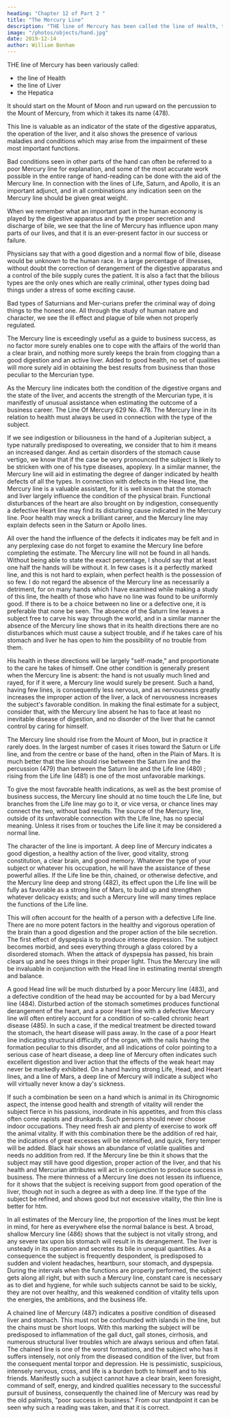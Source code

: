 ```yaml
---
heading: "Chapter 12 of Part 2 "
title: "The Mercury Line"
description: "THE line of Mercury has been called the line of Health, the line of Liver, and the Hepatica"
image: "/photos/objects/hand.jpg"
date: 2019-12-14
author: William Benham
---
```




THE line of Mercury has been variously called:
- the line of Health
- the line of Liver
- the Hepatica

It should start on the Mount of Moon and run upward on the percussion to the Mount of Mercury, from which it takes its name (478).

This line is valuable as an indicator of the state of the digestive apparatus, the operation of the liver, and it also shows the presence of various maladies and conditions which may arise from the impairment of these most important functions. 

Bad conditions seen in other parts of the hand can often be referred to a poor Mercury line for explanation, and some of the most accurate work possible in the entire range of hand-reading can be done with the aid of the Mercury line. In connection with the lines of Life, Saturn, and Apollo, it is an important adjunct, and in all combinations any indication seen on the Mercury line should be given great weight. 

When we remember what an important part in the human economy is played by the digestive apparatus and by the proper secretion and discharge of bile, we see that the line of Mercury has influence upon many parts of our lives, and that it is an ever-present factor in our success or failure. 

Physicians say that with a good digestion and a normal flow of bile, disease would be unknown to the human race. In a large percentage of illnesses, without doubt the correction of derangement of the digestive apparatus and a control of the bile supply cures the patient. It is also a fact that the bilious types are the only ones which are really criminal, other types doing bad things under a stress of some exciting cause. 

Bad types of Saturnians and Mer-curians prefer the criminal way of doing things to the honest one. All through the study of human nature and character, we see the ill effect and plague of bile when not properly regulated. 

The Mercury line is exceedingly useful as a guide to business success, as no factor more surely enables one to cope with the affairs of the world than a clear brain, and nothing more surely keeps the brain from clogging than a good digestion and an active liver. Added to good health, no set of qualities will more surely aid in obtaining the best results from business than those peculiar to the Mercurian type. 

As the Mercury line indicates both the condition of the digestive organs and the state of the liver, and accents the strength of the Mercurian type, it is manifestly of unusual assistance when estimating the outcome of a business career. The Line Of Mercury 629 No. 478. The Mercury line in its relation to health must always be used in connection with the type of the subject. 

If we see indigestion or biliousness in the hand of a Jupiterian subject, a type naturally predisposed to overeating, we consider that to him it means an increased danger. And as certain disorders of the stomach cause vertigo, we know that if the case be very pronounced the subject is likely to be stricken with one of his type diseases, apoplexy. In a similar manner, the Mercury line will aid in estimating the degree of danger indicated by health defects of all the types. In connection with defects in the Head line, the Mercury line is a valuable assistant, for it is well known that the stomach and liver largely influence the condition of the physical brain. Functional disturbances of the heart are also brought on by indigestion, consequently a defective Heart line may find its disturbing cause indicated in the Mercury line. Poor health may wreck a brilliant career, and the Mercury line may explain defects seen in the Saturn or Apollo lines. 

All over the hand the influence of the defects it indicates may be felt and in any perplexing case do not forget to examine the Mercury line before completing the estimate. The Mercury line will not be found in all hands. Without being able to state the exact percentage, I should say that at least one half the hands will be without it. In few cases is it a perfectly marked line, and this is not hard to explain, when perfect health is the possession of so few. I do not regard the absence of the Mercury line as necessarily a detriment, for on many hands which I have examined while making a study of this line, the health of those who have no line was found to be uniformly good. If there is to be a choice between no line or a defective one, it is preferable that none be seen. The absence of the Saturn line leaves a subject free to carve his way through the world, and in a similar manner the absence of the Mercury line shows that in its health directions there are no disturbances which must cause a subject trouble, and if he takes care of his stomach and liver he has open to him the possibility of no trouble from them. 

His health in these directions will be largely "self-made," and proportionate to the care he takes of himself. One other condition is generally present when the Mercury line is absent: the hand is not usually much lined and rayed, for if it were, a Mercury line would surely be present. Such a hand, having few lines, is consequently less nervous, and as nervousness greatly increases the improper action of the liver, a lack of nervousness increases the subject's favorable condition. In making the final estimate for a subject, consider that, with the Mercury line absent he has to face at least no inevitable disease of digestion, and no disorder of the liver that he cannot control by caring for himself. 

The Mercury line should rise from the Mount of Moon, but in practice it rarely does. In the largest number of cases it rises toward the Saturn or Life line, and from the centre or base of the hand, often in the Plain of Mars. It is much better that the line should rise between the Saturn line and the percussion (479) than between the Saturn line and the Life line (480) ; rising from the Life line (481) is one of the most unfavorable markings. 

To give the most favorable health indications, as well as the best promise of business success, the Mercury line should at no time touch the Life line, but branches from the Life line may go to it, or vice versa, or chance lines may connect the two, without bad results. The source of the Mercury line, outside of its unfavorable connection with the Life line, has no special meaning. Unless it rises from or touches the Life line it may be considered a normal line. 

The character of the line is important. A deep line of Mercury indicates a good digestion, a healthy action of the liver, good vitality, strong constitution, a clear brain, and good memory. Whatever the type of your subject or whatever his occupation, he will have the assistance of these powerful allies. If the Life line be thin, chained, or otherwise defective, and the Mercury line deep and strong (482), its effect upon the Life line will be fully as favorable as a strong line of Mars, to build up and strengthen whatever delicacy exists; and such a Mercury line will many times replace the functions of the Life line. 

This will often account for the health of a person with a defective Life line. There are no more potent factors in the healthy and vigorous operation of the brain than a good digestion and the proper action of the bile secretion. The first effect of dyspepsia is to produce intense depression. The subject becomes morbid, and sees everything through a glass colored by a disordered stomach. When the attack of dyspepsia has passed, his brain clears up and he sees things in their proper light. Thus the Mercury line will be invaluable in conjunction with the Head line in estimating mental strength and balance. 

A good Head line will be much disturbed by a poor Mercury line (483), and a defective condition of the head may be accounted for by a bad Mercury line (484). Disturbed action of the stomach sometimes produces functional derangement of the heart, and a poor Heart line with a defective Mercury line will often entirely account for a condition of so-called chronic heart disease (485). In such a case, if the medical treatment be directed toward the stomach, the heart disease will pass away. In the case of a poor Heart line indicating structural difficulty of the organ, with the nails having the formation peculiar to this disorder, and all indications of color pointing to a serious case of heart disease, a deep line of Mercury often indicates such excellent digestion and liver action that the effects of the weak heart may never be markedly exhibited. On a hand having strong Life, Head, and Heart lines, and a line of Mars, a deep line of Mercury will indicate a subject who will virtually never know a day's sickness. 

If such a combination be seen on a hand which is animal in its Chirognomic aspect, the intense good health and strength of vitality will render the subject fierce in his passions, inordinate in his appetites, and from this class often come rapists and drunkards. Such persons should never choose indoor occupations. They need fresh air and plenty of exercise to work off the animal vitality. If with this combination there be the addition of red hair, the indications of great excesses will be intensified, and quick, fiery temper will be added. Black hair shows an abundance of volatile qualities and needs no addition from red. If the Mercury line be thin it shows that the subject may still have good digestion, proper action of the liver, and that his health and Mercurian attributes will act in conjunction to produce success in business. The mere thinness of a Mercury line does not lessen its influence, for it shows that the subject is receiving support from good operation of the liver, though not in such a degree as with a deep line. If the type of the subject be refined, and shows good but not excessive vitality, the thin line is better for htm.

In all estimates of the Mercury line, the proportion of the lines must be kept in mind, for here as everywhere else the normal balance is best. A broad, shallow Mercury line (486) shows that the subject is not vitally strong, and any severe tax upon bis stomach will result in its derangement. The liver is unsteady in its operation and secretes its bile in unequal quantities. As a consequence the subject is frequently despondent, is predisposed to sudden and violent headaches, heartburn, sour stomach, and dyspepsia. During the intervals when the functions are properly performed, the subject gets along all right, but with such a Mercury line, constant care is necessary as to diet and hygiene, for while such subjects cannot be said to be sickly, they are not over healthy, and this weakened condition of vitality tells upon the energies, the ambitions, and the business life.

A chained line of Mercury (487) indicates a positive condition of diseased liver and stomach. This must not be confounded with islands in the line, but the chains must be short loops. With this marking the subject will be predisposed to inflammation of the gall duct, gall stones, cirrhosis, and numerous structural liver troubles which are always serious and often fatal. The chained line is one of the worst formations, and the subject who has it suffers intensely, not only from the diseased condition of the liver, but from the consequent mental torpor and depression. He is pessimistic, suspicious, intensely nervous, cross, and life is a burden both to himself and to his friends. Manifestly such a subject cannot have a clear brain, keen foresight, command of self, energy, and kindred qualities necessary to the successful pursuit of business, consequently the chained line of Mercury was read by the old palmists, "poor success in business." From our standpoint it can be seen why such a reading was taken, and that it is correct. 

<!-- The Line Of Mercury Part 2 633 No. 482. The Line Of Mercury Part 2 634 No. 483. The Line Of Mercury Part 2 635 No. 484. The Line Of Mercury Part 2 636 No. 485. The Line Of Mercury Part 2 637 No. 486. The Line Of Mercury Part 2 638 No. 487. -->

